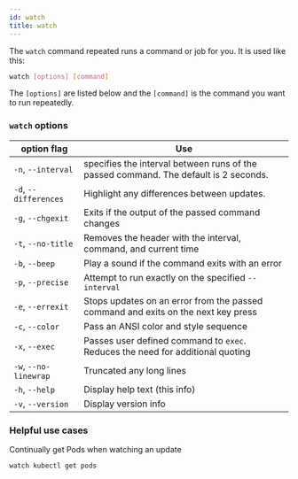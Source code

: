 ```yaml
---
id: watch
title: watch
---
```


The `watch` command repeated runs a command or job for you. It is used like this:

```bash
watch [options] [command]
```

The `[options]` are listed below and the `[command]` is the command you want to run repeatedly.

### `watch` options

| option flag           | Use                                                                                  |
| --------------------- | ------------------------------------------------------------------------------------ |
| `-n`, `--interval`    | specifies the interval between runs of the passed command. The default is 2 seconds. |
| `-d`, `--differences` | Highlight any differences between updates.                                           |
| `-g`, `--chgexit`     | Exits if the output of the passed command changes                                    |
| `-t`, `--no-title`    | Removes the header with the interval, command, and current time                      |
| `-b`, `--beep`        | Play a sound if the command exits with an error                                      |
| `-p`, `--precise`     | Attempt to run exactly on the specified `--interval`                                 |
| `-e`, `--errexit`     | Stops updates on an error from the passed command and exits on the next key press    |
| `-c`, `--color`       | Pass an ANSI color and style sequence                                                |
| `-x`, `--exec`        | Passes user defined command to `exec`. Reduces the need for additional quoting       |
| `-w`, `--no-linewrap` | Truncated any long lines                                                             |
| `-h`, `--help`        | Display help text (this info)                                                        |
| `-v`, `--version`     | Display version info                                                                 |


### Helpful use cases

Continually get Pods when watching an update

```bash
watch kubectl get pods
```
